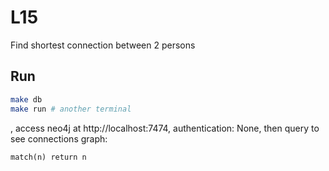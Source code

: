 # L15

Find shortest connection between 2 persons

## Run

```sh
make db
make run # another terminal
```
, access neo4j at http://localhost:7474, authentication: None, then query to see connections graph:
```neo4j
match(n) return n
```